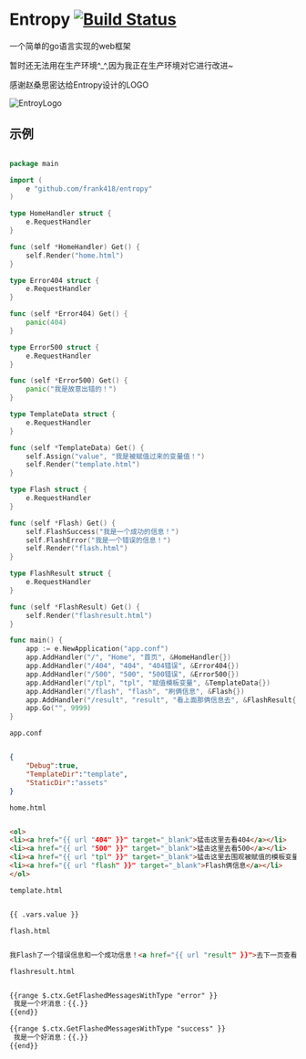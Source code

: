 Entropy [![Build Status](https://drone.io/github.com/frank418/entropy/status.png)](https://drone.io/github.com/frank418/entropy/latest)
=======
一个简单的go语言实现的web框架

暂时还无法用在生产环境^_^,因为我正在生产环境对它进行改进~

感谢赵桑思密达给Entropy设计的LOGO

![EntroyLogo](https://github.com/frank418/entropy/Entropy.png)


示例
----

```go

package main

import (
	e "github.com/frank418/entropy"
)

type HomeHandler struct {
	e.RequestHandler
}

func (self *HomeHandler) Get() {
	self.Render("home.html")
}

type Error404 struct {
	e.RequestHandler
}

func (self *Error404) Get() {
	panic(404)
}

type Error500 struct {
	e.RequestHandler
}

func (self *Error500) Get() {
	panic("我是故意出错的！")
}

type TemplateData struct {
	e.RequestHandler
}

func (self *TemplateData) Get() {
	self.Assign("value", "我是被赋值过来的变量值！")
	self.Render("template.html")
}

type Flash struct {
	e.RequestHandler
}

func (self *Flash) Get() {
	self.FlashSuccess("我是一个成功的信息！")
	self.FlashError("我是一个错误的信息！")
	self.Render("flash.html")
}

type FlashResult struct {
	e.RequestHandler
}

func (self *FlashResult) Get() {
	self.Render("flashresult.html")
}

func main() {
	app := e.NewApplication("app.conf")
	app.AddHandler("/", "Home", "首页", &HomeHandler{})
	app.AddHandler("/404", "404", "404错误", &Error404{})
	app.AddHandler("/500", "500", "500错误", &Error500{})
	app.AddHandler("/tpl", "tpl", "赋值模板变量", &TemplateData{})
	app.AddHandler("/flash", "flash", "刷俩信息", &Flash{})
	app.AddHandler("/result", "result", "看上面那俩信息去", &FlashResult{})
	app.Go("", 9999)
}


```

`app.conf`
```json

{
	"Debug":true,
	"TemplateDir":"template",
	"StaticDir":"assets"
}

```


`home.html`
```html

<ol>
<li><a href="{{ url "404" }}" target="_blank">猛击这里去看404</a></li>
<li><a href="{{ url "500" }}" target="_blank">猛击这里去看500</a></li>
<li><a href="{{ url "tpl" }}" target="_blank">猛击这里去围观被赋值的模板变量</a></li>
<li><a href="{{ url "flash" }}" target="_blank">Flash俩信息</a></li>
</ol>

```

`template.html`
```html

{{ .vars.value }}

```

`flash.html`
```html

我Flash了一个错误信息和一个成功信息！<a href="{{ url "result" }}">去下一页查看</a>

```

`flashresult.html`
```html

{{range $.ctx.GetFlashedMessagesWithType "error" }}
 我是一个坏消息：{{.}}
{{end}}

{{range $.ctx.GetFlashedMessagesWithType "success" }}
 我是一个好消息：{{.}}
{{end}}

```
